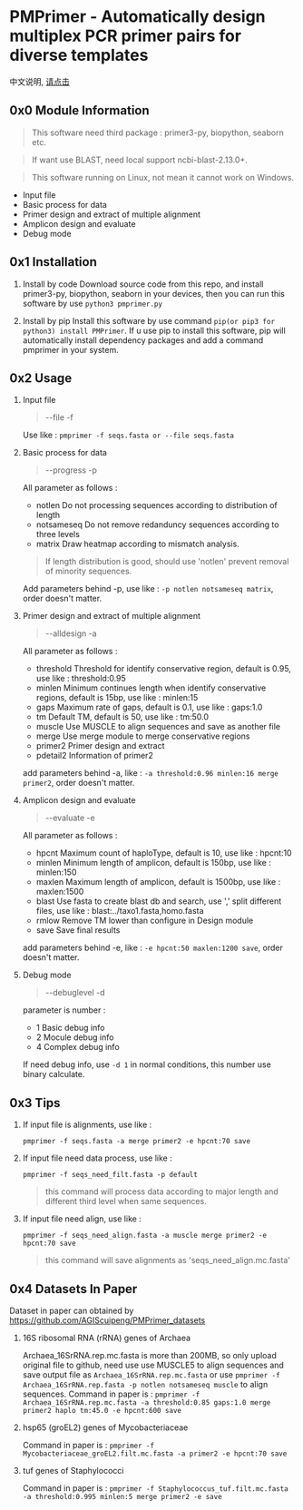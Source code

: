 # PMPrimer - Automatically design multiplex PCR primer pairs for diverse templates
中文说明, [请点击](README_CN.md)
## 0x0 Module Information
> This software need third package : primer3-py, biopython, seaborn etc.

> If want use BLAST, need local support ncbi-blast-2.13.0+.

> This software running on Linux, not mean it cannot work on Windows.
+ Input file
+ Basic process for data
+ Primer design and extract of multiple alignment
+ Amplicon design and evaluate
+ Debug mode

## 0x1 Installation
1. Install by code
   Download source code from this repo, and install primer3-py, biopython, seaborn in your devices, then you can run this software by use `python3 pmprimer.py`

2. Install by pip
   Install this software by use command `pip(or pip3 for python3) install PMPrimer`.
   If u use pip to install this software, pip will automatically install dependency packages and add a command pmprimer in your system.

## 0x2 Usage
1. Input file
   > --file -f

    Use like : `pmprimer -f seqs.fasta or --file seqs.fasta`

2. Basic process for data
   > --progress -p

    All parameter as follows :
    + notlen Do not processing sequences according to distribution of length
    + notsameseq Do not remove redanduncy sequences according to three levels
    + matrix Draw heatmap according to mismatch analysis.

    >If length distribution is good, should use 'notlen' prevent removal of minority sequences.

    Add parameters behind -p, use like : `-p notlen notsameseq matrix`, order doesn't matter.

3. Primer design and extract of multiple alignment
   >--alldesign -a

    All parameter as follows :
    + threshold Threshold for identify conservative region, default is 0.95, use like : threshold:0.95
    + minlen Minimum continues length when identify conservative regions, default is 15bp, use like : minlen:15
    + gaps Maximum rate of gaps, default is 0.1, use like : gaps:1.0
    + tm Default TM, default is 50, use like : tm:50.0
    + muscle Use MUSCLE to align sequences and save as another file
    + merge Use merge module to merge conservative regions
    + primer2 Primer design and extract
    + pdetail2 Information of primer2

    add parameters behind -a, like : `-a threshold:0.96 minlen:16 merge primer2`, order doesn't matter.

4. Amplicon design and evaluate
   > --evaluate -e

    All parameter as follows :
    + hpcnt Maximum count of haploType, default is 10, use like : hpcnt:10
    + minlen Minimum length of amplicon, default is 150bp, use like : minlen:150
    + maxlen Maximum length of amplicon, default is 1500bp, use like : maxlen:1500
    + blast Use fasta to create blast db and search, use ',' split different files, use like : blast:../taxo1.fasta,homo.fasta
    + rmlow Remove TM lower than configure in Design module
    + save Save final results

    add parameters behind -e, like : `-e hpcnt:50 maxlen:1200 save`, order doesn't matter.

5. Debug mode
   > --debuglevel -d

    parameter is number :
    + 1 Basic debug info
    + 2 Mocule debug info
    + 4 Complex debug info

    If need debug info, use `-d 1` in normal conditions, this number use binary calculate.

## 0x3 Tips
1. If input file is alignments, use like :

    `pmprimer -f seqs.fasta -a merge primer2 -e hpcnt:70 save`

2. If input file need data process, use like :

    `pmprimer -f seqs_need_filt.fasta -p default`
    > this command will process data according to major length and different third level when same sequences.

3. If input file need align, use like : 

    `pmprimer -f seqs_need_align.fasta -a muscle merge primer2 -e hpcnt:70 save`
    > this command will save alignments as 'seqs_need_align.mc.fasta'

## 0x4 Datasets In Paper

Dataset in paper can obtained by https://github.com/AGIScuipeng/PMPrimer_datasets

1. 16S ribosomal RNA (rRNA) genes of Archaea
   
   Archaea_16SrRNA.rep.mc.fasta is more than 200MB, so only upload original file to github, need use use MUSCLE5 to align sequences and save output file as `Archaea_16SrRNA.rep.mc.fasta` or use `pmprimer -f Archaea_16SrRNA.rep.fasta -p notlen notsameseq muscle` to align sequences.
   Command in paper is : `pmprimer -f Archaea_16SrRNA.rep.mc.fasta -a threshold:0.85 gaps:1.0 merge primer2 haplo tm:45.0 -e hpcnt:600 save`

> 
2. hsp65 (groEL2) genes of Mycobacteriaceae
   
   Command in paper is : `pmprimer -f Mycobacteriaceae_groEL2.filt.mc.fasta -a primer2 -e hpcnt:70 save`
> 
3. tuf genes of Staphylococci
   
   Command in paper is : `pmprimer -f Staphylococcus_tuf.filt.mc.fasta -a threshold:0.995 minlen:5 merge primer2 -e save`